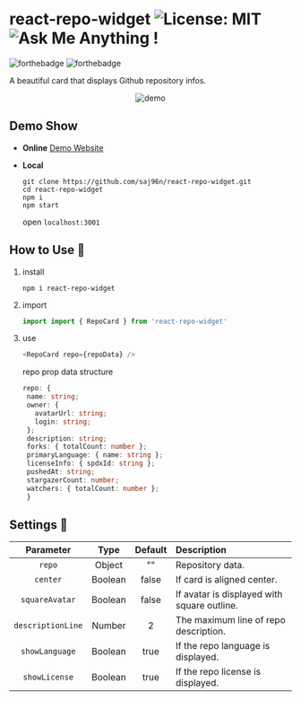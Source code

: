 # react-repo-widget ![License: MIT](https://img.shields.io/badge/License-MIT-blue.svg) ![Ask Me Anything !](https://img.shields.io/badge/Ask%20me-anything-pink.svg)

![forthebadge](https://forthebadge.com/images/badges/made-with-typescript.svg)
![forthebadge](https://forthebadge.com/images/badges/powered-by-coffee.svg)

A beautiful card that displays Github repository infos.

<p align="center"><img src="docs/demo.png" alt="demo"></p>

## Demo Show

- **Online** [Demo Website](https://saj96n.github.io/react-repo-widget/)

- **Local**

  ```shell
  git clone https://github.com/saj96n/react-repo-widget.git
  cd react-repo-widget
  npm i
  npm start
  ```

  open `localhost:3001`

## How to Use 🍕

1. install

   ```shell
   npm i react-repo-widget
   ```

1. import

   ```javascript
   import import { RepoCard } from 'react-repo-widget'
   ```

1. use
   ```javascript
   <RepoCard repo={repoData} />
   ```
   repo prop data structure
   ```ts
   repo: {
    name: string;
    owner: {
      avatarUrl: string;
      login: string;
    };
    description: string;
    forks: { totalCount: number };
    primaryLanguage: { name: string };
    licenseInfo: { spdxId: string };
    pushedAt: string;
    stargazerCount: number;
    watchers: { totalCount: number };
    }
   ```

## Settings 🔨

|     Parameter     |  Type   | Default | Description                                 |
| :---------------: | :-----: | :-----: | :------------------------------------------ |
|      `repo`       | Object  |   ""    | Repository data.                            |
|     `center`      | Boolean |  false  | If card is aligned center.                  |
|  `squareAvatar`   | Boolean |  false  | If avatar is displayed with square outline. |
| `descriptionLine` | Number  |    2    | The maximum line of repo description.       |
|  `showLanguage`   | Boolean |  true   | If the repo language is displayed.          |
|   `showLicense`   | Boolean |  true   | If the repo license is displayed.           |
